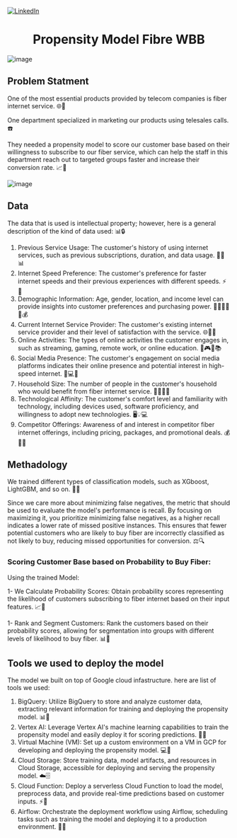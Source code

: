 


[![LinkedIn][linkedin-shield]][linkedin-url]



<h1 align="center">Propensity Model Fibre WBB</h1>

<img align="center">![image](https://github.com/othneildrew/Best-README-Template/assets/46527978/80b3aa56-472a-4c00-b540-a5cedbcb1180)</img>

## Problem Statment

One of the most essential products provided by telecom companies is fiber internet service. 🌐💨

One department specialized in marketing our products using telesales calls. ☎️ 

They needed a propensity model to score our customer base based on their willingness to subscribe to our fiber service, which can help the staff in this department reach out to targeted groups faster and increase their conversion rate. 📈🎯

![image](https://github.com/othneildrew/Best-README-Template/assets/46527978/df662318-f625-4493-8381-515f9b816c9f)



## Data 

The data that is used is intellectual property; however, here is a general description of the kind of data used: 📊🔒

1. Previous Service Usage: The customer's history of using internet services, such as previous subscriptions, duration, and data usage. 📶📆📊
2. Internet Speed Preference: The customer's preference for faster internet speeds and their previous experiences with different speeds. ⚡📶
3. Demographic Information: Age, gender, location, and income level can provide insights into customer preferences and purchasing power. 👨‍👩‍👧‍👦📍💰
4. Current Internet Service Provider: The customer's existing internet service provider and their level of satisfaction with the service. 🌐🏢😊
5. Online Activities: The types of online activities the customer engages in, such as streaming, gaming, remote work, or online education. 🎥🎮💼📚
6. Social Media Presence: The customer's engagement on social media platforms indicates their online presence and potential interest in high-speed internet. 📱💻🌐
7. Household Size: The number of people in the customer's household who would benefit from fiber internet service. 👨‍👩‍👧‍👦
8. Technological Affinity: The customer's comfort level and familiarity with technology, including devices used, software proficiency, and willingness to adopt new technologies. 🖥️💡💻
9. Competitor Offerings: Awareness of and interest in competitor fiber internet offerings, including pricing, packages, and promotional deals. 💰💼👀

## Methadology

We trained different types of classification models, such as XGboost, LightGBM, and so on. 🌟🧪

Since we care more about minimizing false negatives, the metric that should be used to evaluate the model's performance is recall. By focusing on maximizing it, you prioritize minimizing false negatives, as a higher recall indicates a lower rate of missed positive instances. This ensures that fewer potential customers who are likely to buy fiber are incorrectly classified as not likely to buy, reducing missed opportunities for conversion. ⚖️🔍

### Scoring Customer Base based on Probability to Buy Fiber:

Using the trained Model:

1- We Calculate Probability Scores: Obtain probability scores representing the likelihood of customers subscribing to fiber internet based on their input features. 📈💯

1- Rank and Segment Customers: Rank the customers based on their probability scores, allowing for segmentation into groups with different levels of likelihood to buy fiber. 📊👥

## Tools we used to deploy the model
The model we built on top of Google cloud infastructure.
here are list of tools we used:
1. BigQuery: Utilize BigQuery to store and analyze customer data, extracting relevant information for training and deploying the propensity model. 📊💾
2. Vertex AI: Leverage Vertex AI's machine learning capabilities to train the propensity model and easily deploy it for scoring predictions. 🧠🚀
3. Virtual Machine (VM): Set up a custom environment on a VM in GCP for developing and deploying the propensity model. 💻🔧
4. Cloud Storage: Store training data, model artifacts, and resources in Cloud Storage, accessible for deploying and serving the propensity model. ☁️🗄️
5. Cloud Function: Deploy a serverless Cloud Function to load the model, preprocess data, and provide real-time predictions based on customer inputs. ⚡️🔮
6. Airflow: Orchestrate the deployment workflow using Airflow, scheduling tasks such as training the model and deploying it to a production environment. 🔄📅



<!-- MARKDOWN LINKS & IMAGES -->
<!-- https://www.markdownguide.org/basic-syntax/#reference-style-links -->
[contributors-shield]: https://img.shields.io/github/contributors/othneildrew/Best-README-Template.svg?style=for-the-badge
[contributors-url]: https://github.com/othneildrew/Best-README-Template/graphs/contributors
[forks-shield]: https://img.shields.io/github/forks/othneildrew/Best-README-Template.svg?style=for-the-badge
[forks-url]: https://github.com/othneildrew/Best-README-Template/network/members
[stars-shield]: https://img.shields.io/github/stars/othneildrew/Best-README-Template.svg?style=for-the-badge
[stars-url]: https://github.com/othneildrew/Best-README-Template/stargazers
[issues-shield]: https://img.shields.io/github/issues/othneildrew/Best-README-Template.svg?style=for-the-badge
[issues-url]: https://github.com/othneildrew/Best-README-Template/issues
[license-shield]: https://img.shields.io/github/license/othneildrew/Best-README-Template.svg?style=for-the-badge
[license-url]: https://github.com/othneildrew/Best-README-Template/blob/master/LICENSE.txt
[linkedin-shield]: https://img.shields.io/badge/-LinkedIn-black.svg?style=for-the-badge&logo=linkedin&colorB=555
[linkedin-url]: https://www.linkedin.com/in/yousif-abdalla/
[product-screenshot]: images/screenshot.png
[Next.js]: https://img.shields.io/badge/next.js-000000?style=for-the-badge&logo=nextdotjs&logoColor=white
[Next-url]: https://nextjs.org/
[React.js]: https://img.shields.io/badge/React-20232A?style=for-the-badge&logo=react&logoColor=61DAFB
[React-url]: https://reactjs.org/
[Vue.js]: https://img.shields.io/badge/Vue.js-35495E?style=for-the-badge&logo=vuedotjs&logoColor=4FC08D
[Vue-url]: https://vuejs.org/
[Angular.io]: https://img.shields.io/badge/Angular-DD0031?style=for-the-badge&logo=angular&logoColor=white
[Angular-url]: https://angular.io/
[Svelte.dev]: https://img.shields.io/badge/Svelte-4A4A55?style=for-the-badge&logo=svelte&logoColor=FF3E00
[Svelte-url]: https://svelte.dev/
[Laravel.com]: https://img.shields.io/badge/Laravel-FF2D20?style=for-the-badge&logo=laravel&logoColor=white
[Laravel-url]: https://laravel.com
[Bootstrap.com]: https://img.shields.io/badge/Bootstrap-563D7C?style=for-the-badge&logo=bootstrap&logoColor=white
[Bootstrap-url]: https://getbootstrap.com
[JQuery.com]: https://img.shields.io/badge/jQuery-0769AD?style=for-the-badge&logo=jquery&logoColor=white
[JQuery-url]: https://jquery.com 
